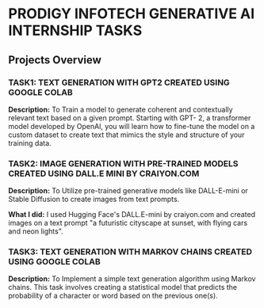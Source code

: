 # PRODIGY INFOTECH GENERATIVE AI INTERNSHIP TASKS
## Projects Overview

### TASK1: TEXT GENERATION WITH GPT2 CREATED USING GOOGLE COLAB
**Description:**
To Train a model to generate coherent and contextually relevant text based on a given prompt. Starting with GPT- 2, a transformer model developed by OpenAl, you will learn how to fine-tune the model on a custom dataset to create text that mimics the style and structure of your training data.

### TASK2: IMAGE GENERATION WITH PRE-TRAINED MODELS CREATED USING DALL.E MINI BY CRAIYON.COM
**Description:**
To Utilize pre-trained generative models like DALL-E-mini or Stable Diffusion to create images from text prompts.

**What I did:**
I used Hugging Face's DALL.E-mini by craiyon.com and created images on a text prompt "a futuristic cityscape at sunset, with flying cars and neon lights".

### TASK3: TEXT GENERATION WITH MARKOV CHAINS CREATED USING GOOGLE COLAB
**Description:**
To Implement a simple text generation algorithm using Markov chains. This task involves creating a statistical model that predicts the probability of a character or word based on the previous one(s).
